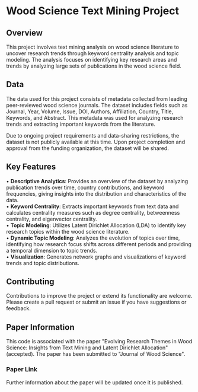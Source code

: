 # Wood Science Text Mining Project

## Overview
This project involves text mining analysis on wood science literature to uncover research trends through keyword centrality analysis and topic modeling. The analysis focuses on identifying key research areas and trends by analyzing large sets of publications in the wood science field.

## Data
The data used for this project consists of metadata collected from leading peer-reviewed wood science journals. The dataset includes fields such as Journal, Year, Volume, Issue, DOI, Authors, Affiliation, Country, Title, Keywords, and Abstract. This metadata was used for analyzing research trends and extracting important keywords from the literature.

Due to ongoing project requirements and data-sharing restrictions, the dataset is not publicly available at this time. Upon project completion and approval from the funding organization, the dataset will be shared.

## Key Features
• **Descriptive Analytics**: Provides an overview of the dataset by analyzing publication trends over time, country contributions, and keyword frequencies, giving insights into the distribution and characteristics of the data.  
• **Keyword Centrality**: Extracts important keywords from text data and calculates centrality measures such as degree centrality, betweenness centrality, and eigenvector centrality.  
• **Topic Modeling**: Utilizes Latent Dirichlet Allocation (LDA) to identify key research topics within the wood science literature.  
• **Dynamic Topic Modeling**: Analyzes the evolution of topics over time, identifying how research focus shifts across different periods and providing a temporal dimension to topic trends.  
• **Visualization**: Generates network graphs and visualizations of keyword trends and topic distributions.  

## Contributing
Contributions to improve the project or extend its functionality are welcome. Please create a pull request or submit an issue if you have suggestions or feedback.  

## Paper Information
This code is associated with the paper "Evolving Research Themes in Wood Science: Insights from Text Mining and Latent Dirichlet Allocation" (accepted). The paper has been submitted to "Journal of Wood Science".

### Paper Link
Further information about the paper will be updated once it is published.
